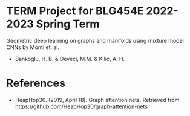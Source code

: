 # TERM Project for BLG454E 2022-2023 Spring Term

Geometric deep learning on graphs and manifolds using mixture model CNNs by Monti et. al. 
- Bankoglu, H. B. & Deveci, M.M. & Kilic, A. H.



# References

- HeapHop30. (2019, April 18). Graph attention nets. Retrieved from https://github.com/HeapHop30/graph-attention-nets
